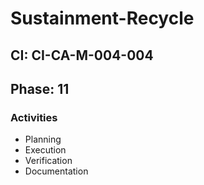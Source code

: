 # Sustainment-Recycle

## CI: CI-CA-M-004-004
## Phase: 11

### Activities
- Planning
- Execution
- Verification
- Documentation
